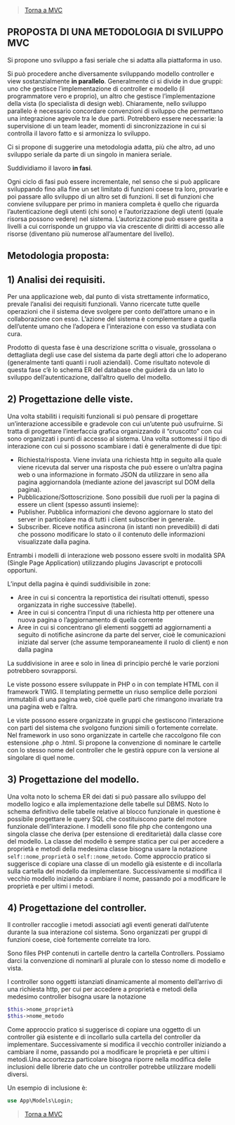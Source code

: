 >[Torna a MVC](mvcindex.md) 

## **PROPOSTA DI UNA METODOLOGIA DI SVILUPPO MVC**

Si propone uno sviluppo a fasi seriale che si adatta alla piattaforma in uso. 

Si può procedere anche diversamente sviluppando modello controller e view sostanzialmente **in parallelo**. Generalmente ci si divide in due gruppi: uno che gestisce l’implementazione di controller e modello (il programmatore vero e proprio), un altro che gestisce l’implementazione della vista (lo specialista di design web). Chiaramente, nello sviluppo parallelo è necessario concordare convenzioni di sviluppo che permettano una integrazione agevole tra le due parti. Potrebbero essere necessarie: la supervisione di un team leader, momenti di sincronizzazione in cui si controlla il lavoro fatto e si armonizza lo sviluppo.

Ci si propone di suggerire una metodologia adatta, più che altro, ad uno sviluppo seriale da parte di un singolo in maniera seriale.

Suddividiamo il lavoro **in fasi**. 

Ogni ciclo di fasi può essere incrementale, nel senso che si può applicare sviluppando fino alla fine un set limitato di funzioni coese tra loro, provarle e poi passare allo sviluppo di un altro set di funzioni. Il set di funzioni che conviene sviluppare per primo in maniera completa è quello che riguarda l’autenticazione degli utenti (chi sono) e l’autorizzazione degli utenti (quale risorsa possono vedere) nel sistema. L’autorizzazione può essere gestita a livelli a cui corrisponde un gruppo via via crescente di diritti di accesso alle risorse (diventano più numerose all’aumentare del livello).

## **Metodologia proposta:**

## 1)	**Analisi dei requisiti.** 

Per una applicazione web, dal punto di vista strettamente informatico, prevale l’analisi dei requisiti funzionali. Vanno ricercate tutte quelle operazioni che il sistema deve svolgere per conto dell’attore umano e in collaborazione con esso. L’azione del sistema è complementare a quella dell’utente umano che l’adopera e l’interazione con esso va studiata con cura. 

Prodotto di questa fase è una descrizione scritta o visuale, grossolana o dettagliata degli use case del sistema da parte degli attori che lo adoperano (generalmente tanti quanti i ruoli aziendali). Come risultato notevole di questa fase c’è lo schema ER del database che guiderà da un lato lo sviluppo dell’autenticazione, dall’altro quello del modello.

## 2)	**Progettazione delle viste.**
Una volta stabiliti i requisiti funzionali si può pensare di progettare un’interazione accessibile e gradevole con cui un’utente può usufruirne. Si tratta di progettare l’interfaccia grafica organizzando il “cruscotto” con cui sono organizzati i punti di accesso al sistema. Una volta sottomessi il tipo di interazione con cui si possono scambiare i dati è generalmente di due tipi:

   -	Richiesta/risposta. Viene inviata una richiesta http in seguito alla quale viene ricevuta dal server una risposta che può essere o un’altra pagina web o una informazione in formato JSON da utilizzare in seno alla pagina aggiornandola (mediante azione del javascript sul DOM della pagina).
   -	Pubblicazione/Sottoscrizione. Sono possibili due ruoli per la pagina di essere un client (spesso assunti insieme):
   -	Publisher. Pubblica informazioni che devono aggiornare lo stato del server in particolare ma di tutti i client subscriber in generale.
   -	Subscriber. Riceve notifica asincrona (in istanti non prevedibili) di dati che possono modificare lo stato o il contenuto delle informazioni visualizzate dalla pagina.
     
Entrambi i modelli di interazione web possono essere svolti in modalità SPA (Single Page Application) utilizzando plugins Javascript e protocolli opportuni.

L’input della pagina è quindi suddivisibile in zone:

-	Aree in cui si concentra la reportistica dei risultati ottenuti, spesso organizzata in righe successive (tabelle).
-	Aree in cui si concentra l’input di una richiesta http per ottenere una nuova pagina o l’aggiornamento di quella corrente
-	Aree in cui si concentrano gli elementi soggetti ad aggiornamenti a seguito di notifiche asincrone da parte del server, cioè le comunicazioni iniziate dal server (che assume temporaneamente il ruolo di client) e non dalla pagina

La suddivisione in aree e solo in linea di principio perché le varie porzioni potrebbero sovrapporsi.

Le viste possono essere sviluppate in PHP o in con template HTML con il framework TWIG. Il templating permette un riuso semplice delle porzioni immutabili di una pagina web, cioè quelle parti che rimangono invariate tra una pagina web e l’altra. 

Le viste possono essere organizzate in gruppi che gestiscono l’interazione con parti del sistema che svolgono funzioni simili o fortemente correlate. Nel framework in uso sono organizzate in cartelle che raccolgono file con estensione .php o .html. Si propone la convenzione di nominare le cartelle con lo stesso nome del controller che le gestirà oppure con la versione al singolare di quel nome.

## 3)	**Progettazione del modello.** 
Una volta noto lo schema ER dei dati si può passare allo sviluppo del modello logico e alla implementazione delle tabelle sul DBMS. Noto lo schema definitivo delle tabelle relative al blocco funzionale in questione è possibile progettare le query SQL che costituiscono parte del motore funzionale dell’interazione. I modelli sono file php che contengono una singola classe che deriva (per estensione di ereditarietà) dalla classe core del modello. La classe del modello è sempre statica per cui per accedere a proprietà e metodi della medesima classe bisogna usare la notazione ```self::nome_proprietà``` o ```self::nome_metodo```. Come approccio pratico si suggerisce di copiare una classe di un modello già esistente e di incollarla sulla cartella del modello da implementare. Successivamente si modifica il vecchio modello iniziando a cambiare il nome, passando poi a modificare le proprietà e per ultimi i metodi.

## 4)	**Progettazione del controller.**
Il controller raccoglie i metodi associati agli eventi generati dall’utente durante la sua interazione col sistema. Sono organizzati per gruppi di funzioni coese, cioè fortemente correlate tra loro. 

Sono files PHP contenuti in cartelle dentro la cartella Controllers. Possiamo darci la convenzione di nominarli al plurale con lo stesso nome di modello e vista. 

I controller sono oggetti istanziati dinamicamente al momento dell’arrivo di una richiesta http, per cui per accedere a proprietà e metodi della medesimo controller bisogna usare la notazione 
```PHP
$this->nome_proprietà
$this->nome_metodo
```
Come approccio pratico si suggerisce di copiare una oggetto di un controller già esistente e di incollarlo sulla cartella del controller da implementare. Successivamente si modifica il vecchio controller iniziando a cambiare il nome, passando poi a modificare le proprietà e per ultimi i metodi.Una accortezza particolare bisogna riporre nella modifica delle inclusioni delle librerie dato che un controller potrebbe utilizzare modelli diversi. 

Un esempio di inclusione è:
```PHP
use App\Models\Login;
```

>[Torna a MVC](mvcindex.md) 

